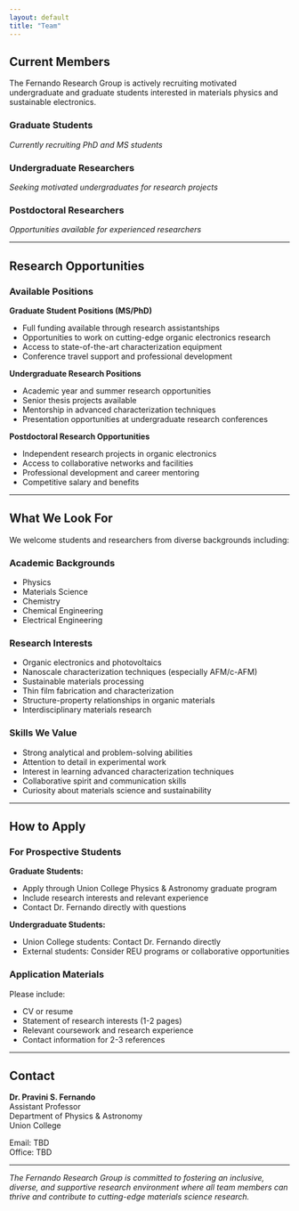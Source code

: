 ```yaml
---
layout: default
title: "Team"
---
```



## Current Members

The Fernando Research Group is actively recruiting motivated undergraduate and graduate students interested in materials physics and sustainable electronics. 

### Graduate Students
*Currently recruiting PhD and MS students*

### Undergraduate Researchers
*Seeking motivated undergraduates for research projects*

### Postdoctoral Researchers
*Opportunities available for experienced researchers*

---

## Research Opportunities

### Available Positions

**Graduate Student Positions (MS/PhD)**
- Full funding available through research assistantships
- Opportunities to work on cutting-edge organic electronics research
- Access to state-of-the-art characterization equipment
- Conference travel support and professional development

**Undergraduate Research Positions**
- Academic year and summer research opportunities
- Senior thesis projects available
- Mentorship in advanced characterization techniques
- Presentation opportunities at undergraduate research conferences

**Postdoctoral Research Opportunities**
- Independent research projects in organic electronics
- Access to collaborative networks and facilities
- Professional development and career mentoring
- Competitive salary and benefits

---

## What We Look For

We welcome students and researchers from diverse backgrounds including:

### Academic Backgrounds
- Physics
- Materials Science
- Chemistry
- Chemical Engineering
- Electrical Engineering

### Research Interests
- Organic electronics and photovoltaics
- Nanoscale characterization techniques (especially AFM/c-AFM)
- Sustainable materials processing
- Thin film fabrication and characterization
- Structure-property relationships in organic materials
- Interdisciplinary materials research

### Skills We Value
- Strong analytical and problem-solving abilities
- Attention to detail in experimental work
- Interest in learning advanced characterization techniques
- Collaborative spirit and communication skills
- Curiosity about materials science and sustainability

---

## How to Apply

### For Prospective Students

**Graduate Students:**
- Apply through Union College Physics & Astronomy graduate program
- Include research interests and relevant experience
- Contact Dr. Fernando directly with questions

**Undergraduate Students:**
- Union College students: Contact Dr. Fernando directly
- External students: Consider REU programs or collaborative opportunities

### Application Materials

Please include:
- CV or resume
- Statement of research interests (1-2 pages)
- Relevant coursework and research experience
- Contact information for 2-3 references

---

## Contact

**Dr. Pravini S. Fernando**  
Assistant Professor  
Department of Physics & Astronomy  
Union College  

Email: TBD  
Office: TBD  

---

*The Fernando Research Group is committed to fostering an inclusive, diverse, and supportive research environment where all team members can thrive and contribute to cutting-edge materials science research.*